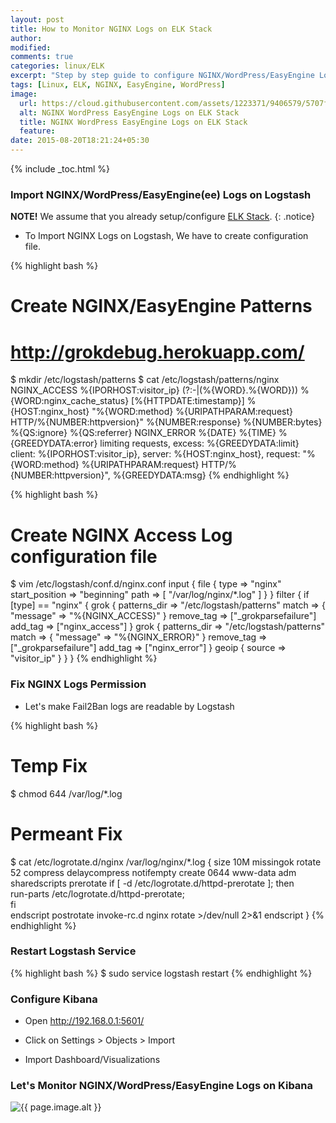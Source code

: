 ```yaml
---
layout: post
title: How to Monitor NGINX Logs on ELK Stack
author:
modified:
comments: true
categories: linux/ELK
excerpt: "Step by step guide to configure NGINX/WordPress/EasyEngine Logs on ELK Stack."
tags: [Linux, ELK, NGINX, EasyEngine, WordPress]
image:
  url: https://cloud.githubusercontent.com/assets/1223371/9406579/5707fa08-481f-11e5-848a-d2ac7a184626.png
  alt: NGINX WordPress EasyEngine Logs on ELK Stack
  title: NGINX WordPress EasyEngine Logs on ELK Stack
  feature:
date: 2015-08-20T18:21:24+05:30
---
```

{% include _toc.html %}


### Import NGINX/WordPress/EasyEngine(ee) Logs on Logstash

**NOTE!** We assume that you already setup/configure <a href="/linux/elk">ELK Stack</a>.
{: .notice}

* To Import NGINX Logs on Logstash, We have to create configuration file.

{% highlight bash %}
# Create NGINX/EasyEngine Patterns
# http://grokdebug.herokuapp.com/
$ mkdir /etc/logstash/patterns
$ cat /etc/logstash/patterns/nginx
NGINX_ACCESS %{IPORHOST:visitor_ip} (?:-|(%{WORD}.%{WORD})) %{WORD:nginx_cache_status} \[%{HTTPDATE:timestamp}\] %{HOST:nginx_host} "%{WORD:method} %{URIPATHPARAM:request} HTTP/%{NUMBER:httpversion}" %{NUMBER:response} %{NUMBER:bytes} %{QS:ignore} %{QS:referrer}
NGINX_ERROR %{DATE} %{TIME} %{GREEDYDATA:error} limiting requests, excess: %{GREEDYDATA:limit} client: %{IPORHOST:visitor_ip}, server: %{HOST:nginx_host}, request: "%{WORD:method} %{URIPATHPARAM:request} HTTP/%{NUMBER:httpversion}", %{GREEDYDATA:msg}
{% endhighlight %}

{% highlight bash %}
# Create NGINX Access Log configuration file
$ vim /etc/logstash/conf.d/nginx.conf
input {
  file {
    type => "nginx"
    start_position => "beginning"
    path => [ "/var/log/nginx/*.log" ]
  }
}
filter {
  if [type] == "nginx" {
    grok {
	patterns_dir => "/etc/logstash/patterns"
	match => { "message" => "%{NGINX_ACCESS}" }
	remove_tag => ["_grokparsefailure"]
	add_tag => ["nginx_access"]
    }
    grok {
	patterns_dir => "/etc/logstash/patterns"
	match => { "message" => "%{NGINX_ERROR}" }
	remove_tag => ["_grokparsefailure"]
	add_tag => ["nginx_error"]
    }
    geoip {
      source => "visitor_ip"
    }
  }
}
{% endhighlight %}

### Fix NGINX Logs Permission

* Let's make Fail2Ban logs are readable by Logstash

{% highlight bash %}
# Temp Fix
$ chmod 644 /var/log/*.log

# Permeant Fix
$ cat /etc/logrotate.d/nginx
/var/log/nginx/*.log {
	size 10M
	missingok
	rotate 52
	compress
	delaycompress
	notifempty
	create 0644 www-data adm
	sharedscripts
	prerotate
		if [ -d /etc/logrotate.d/httpd-prerotate ]; then \
			run-parts /etc/logrotate.d/httpd-prerotate; \
		fi \
	endscript
	postrotate
		invoke-rc.d nginx rotate >/dev/null 2>&1
	endscript
}
{% endhighlight %}

### Restart Logstash Service

{% highlight bash %}
$ sudo service logstash restart
{% endhighlight %}

### Configure Kibana
* Open http://192.168.0.1:5601/
* Click on Settings > Objects > Import

* Import Dashboard/Visualizations
<script src="https://gist.github.com/MiteshShah/23bde5446c34751bcf0f.js"></script>

### Let's Monitor NGINX/WordPress/EasyEngine Logs on Kibana

<img src="{{ page.image.url }}" alt="{{ page.image.alt }}" title="{{ page.image.title }}">
